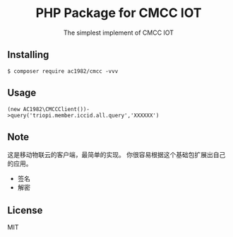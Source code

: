 <h1 align="center">PHP Package for CMCC IOT </h1>

<p align="center"> The simplest implement of CMCC IOT</p>


## Installing

```shell
$ composer require ac1982/cmcc -vvv
```

## Usage

```(new AC1982\CMCCClient())->query('triopi.member.iccid.all.query','XXXXXX')```
## Note

这是移动物联云的客户端，最简单的实现。
你很容易根据这个基础包扩展出自己的应用。
- 签名
- 解密
## License

MIT

